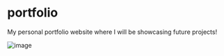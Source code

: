 # portfolio
My personal portfolio website where I will be showcasing future projects!

![image](https://github.com/Jingyue-Wu/portfolio/assets/75918217/8897ebf2-010e-436a-b97b-41c78957846b)

